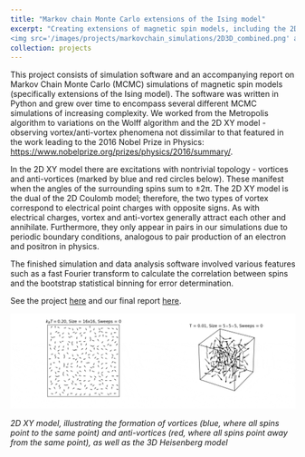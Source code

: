 ```yaml
---
title: "Markov chain Monte Carlo extensions of the Ising model"
excerpt: "Creating extensions of magnetic spin models, including the 2D XY and 3D Heisenberg models <br/>*{Python, Numpy}*<br/> 
<img src='/images/projects/markovchain_simulations/2D3D_combined.png' alt='2D XY model, 3D Heisenberg model' style='width:60%;border-radius:2%;' >"
collection: projects
---
```


This project consists of simulation software and an accompanying report on Markov Chain Monte Carlo (MCMC) simulations of magnetic 
spin models (specifically extensions of the Ising model). The software was written in Python and grew over time to encompass several 
different MCMC simulations of increasing complexity. We worked from the Metropolis algorithm to variations on the Wolff algorithm and 
the 2D XY model - observing vortex/anti-vortex phenomena not dissimilar to that featured in the work leading to the 2016 Nobel Prize 
in Physics: https://www.nobelprize.org/prizes/physics/2016/summary/.

In the 2D XY model there are excitations with nontrivial topology - vortices and anti-vortices (marked by blue and red circles below). 
These manifest when the angles of the surrounding spins sum to ±2π. The 2D XY model is the dual of the 2D Coulomb model; therefore, 
the two types of vortex correspond to electrical point charges with opposite signs. As with electrical charges, vortex and anti-vortex 
generally attract each other and annihilate. Furthermore, they only appear in pairs in our simulations due to periodic boundary conditions, 
analogous to pair production of an electron and positron in physics.

The finished simulation and data analysis software involved various features such as a fast Fourier transform to calculate 
the correlation between spins and the bootstrap statistical binning for error determination.

See the project [here](https://github.com/dominicwllmsn/markovchain_simulations) and our final report [here](https://github.com/dominicwllmsn/markovchain_simulations/blob/master/ising-report-final.pdf).

<img src="/images/projects/markovchain_simulations/GIF_combined.gif" alt="Pleased" style="align:center" />

*2D XY model, illustrating the formation of vortices (blue, where all spins point to the same point) and anti-vortices 
(red, where all spins point away from the same point), as well as the 3D Heisenberg model*
